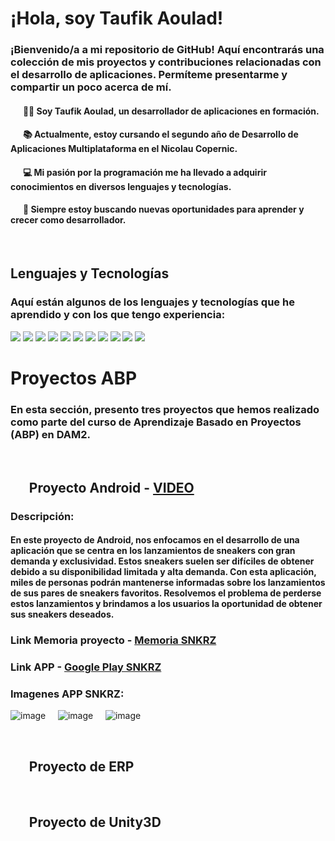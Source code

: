 # ¡Hola, soy Taufik Aoulad!

### ¡Bienvenido/a a mi repositorio de GitHub! Aquí encontrarás una colección de mis proyectos y contribuciones relacionadas con el desarrollo de aplicaciones. Permíteme presentarme y compartir un poco acerca de mí.

#### &nbsp;&nbsp;&nbsp;&nbsp;&nbsp; 👨‍💻 Soy Taufik Aoulad, un desarrollador de aplicaciones en formación. 
#### &nbsp;&nbsp;&nbsp;&nbsp;&nbsp; 📚 Actualmente, estoy cursando el segundo año de Desarrollo de Aplicaciones Multiplataforma en el Nicolau Copernic.
#### &nbsp;&nbsp;&nbsp;&nbsp;&nbsp; 💻 Mi pasión por la programación me ha llevado a adquirir conocimientos en diversos lenguajes y tecnologías.
#### &nbsp;&nbsp;&nbsp;&nbsp;&nbsp; 🌱 Siempre estoy buscando nuevas oportunidades para aprender y crecer como desarrollador.

<br>

## Lenguajes y Tecnologías
### Aquí están algunos de los lenguajes y tecnologías que he aprendido y con los que tengo experiencia:


<img src="https://img.shields.io/badge/Java-007396?style=flat-square&logo=java&logoColor=white"> <img src="https://img.shields.io/badge/Kotlin-0095D5?style=flat-square&logo=kotlin&logoColor=white"> <img src="https://img.shields.io/badge/Spring_Boot-6DB33F?style=flat-square&logo=spring-boot&logoColor=white"> <img src="https://img.shields.io/badge/XML-DF1F26?style=flat-square&logo=xml&logoColor=white"> <img src="https://img.shields.io/badge/HTML5-E34F26?style=flat-square&logo=html5&logoColor=white"> <img src="https://img.shields.io/badge/CSS-1572B6?style=flat-square&logo=css3&logoColor=white"> <img src="https://img.shields.io/badge/PHP-777BB4?style=flat-square&logo=php&logoColor=white"> <img src="https://img.shields.io/badge/C%23-239120?style=flat-square&logo=c-sharp&logoColor=white"> <img src="https://img.shields.io/badge/Git-F05032?style=flat-square&logo=git&logoColor=white"> <img src="https://img.shields.io/badge/Hibernate-59666C?style=flat-square&logo=hibernate&logoColor=white"> <img src="https://img.shields.io/badge/Android_Studio-3DDC84?style=flat-square&logo=android-studio&logoColor=white">

# Proyectos ABP

### En esta sección, presento tres proyectos que hemos realizado como parte del curso de Aprendizaje Basado en Proyectos (ABP) en DAM2.

<br>

  ## &nbsp;&nbsp;&nbsp;&nbsp;&nbsp; Proyecto Android - [VIDEO](https://drive.google.com/file/d/1t9QBiWveO6630mqWF77yWdkxZc87mPEX/view)
  
### Descripción:  
####  En este proyecto de Android, nos enfocamos en el desarrollo de una aplicación que se centra en los lanzamientos de sneakers con gran demanda y exclusividad. Estos sneakers suelen ser difíciles de obtener debido a su disponibilidad limitada y alta demanda. Con esta aplicación, miles de personas podrán mantenerse informadas sobre los lanzamientos de sus pares de sneakers favoritos. Resolvemos el problema de perderse estos lanzamientos y brindamos a los usuarios la oportunidad de obtener sus sneakers deseados.


### Link Memoria proyecto - [Memoria SNKRZ](https://docs.google.com/document/d/1p8up5W-enFxKP41iaiupS8-GkX5WdnZQmVymmr18QkY/edit#heading=h.z3g0ja82qn1e)

### Link APP - [Google Play SNKRZ](https://play.google.com/store/apps/details?id=cat.copernic.taufik.snkrz)

### Imagenes APP SNKRZ: 
![image](https://github.com/taufikaoulad/taufikaoulad/assets/99873563/42765448-55f7-45b8-ba71-ce6dba594bc6) &nbsp;&nbsp;&nbsp; ![image](https://github.com/taufikaoulad/taufikaoulad/assets/99873563/3586e022-4af5-4921-af5b-3bc30c3cad4d)  &nbsp;&nbsp;&nbsp; ![image](https://github.com/taufikaoulad/taufikaoulad/assets/99873563/1a77895d-0be0-4e98-ac43-83c1ef5519cd)



  




<br>

  ## &nbsp;&nbsp;&nbsp;&nbsp;&nbsp; Proyecto de ERP
  
  <br>

  ## &nbsp;&nbsp;&nbsp;&nbsp;&nbsp; Proyecto de Unity3D

